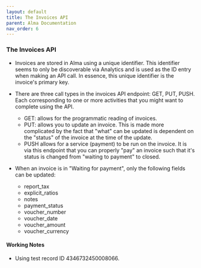 ```yaml
---
layout: default
title: The Invoices API
parent: Alma Documentation
nav_order: 6
---
```


### The Invoices API

- Invoices are stored in Alma using a unique identifier. This identifier seems to only be discoverable via Analytics and is used as the ID entry when making an API call. In essence, this unique identifier is the invoice's primary key.

- There are three call types in the invoices API endpoint: GET, PUT, PUSH. Each corresponding to one or more activities that you might want to complete using the API. 
    - GET: allows for the programmatic reading of invoices. 
    - PUT: allows you to update an invoice. This is made more complicated by the fact that "what" can be updated is dependent on the "status" of the invoice at the time of the update.
    - PUSH allows for a service (payment) to be run on the invoice. It is via this endpoint that you can properly "pay" an invoice such that it's status is changed from "waiting to payment" to closed.

- When an invoice is in "Waiting for payment", only the following fields can be updated:
    - report_tax
    - explicit_ratios
    - notes
    - payment_status
    - voucher_number
    - voucher_date
    - voucher_amount
    - voucher_currency

#### Working Notes

- Using test record ID 4346732450008066.